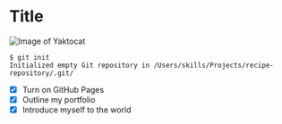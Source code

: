 # Title

![Image of Yaktocat](https://octodex.github.com/images/yaktocat.png)

```
$ git init
Initialized empty Git repository in /Users/skills/Projects/recipe-repository/.git/
```
- [x] Turn on GitHub Pages
- [x] Outline my portfolio
- [x] Introduce myself to the world
